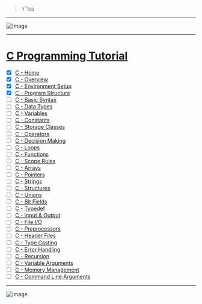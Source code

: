 > בס״ד

---

![image](https://user-images.githubusercontent.com/51442719/179425603-9e334cbc-5e1c-4975-9f45-a437c629fe44.png)

---

# [C Programming Tutorial](https://www.tutorialspoint.com/cprogramming/)
- [x] [C - Home](./C%20-%20Home.md)
- [x] [C - Overview](./C%20-%20Overview.md)
- [x] [C - Environment Setup](./C%20-%20Environment%20Setup.md)
- [x] [C - Program Structure](./C%20-%20Program%20Structure.md)
- [ ] [C - Basic Syntax]()
- [ ] [C - Data Types]()
- [ ] [C - Variables]()
- [ ] [C - Constants]()
- [ ] [C - Storage Classes]()
- [ ] [C - Operators]()
- [ ] [C - Decision Making]()
- [ ] [C - Loops]()
- [ ] [C - Functions]()
- [ ] [C - Scope Rules]()
- [ ] [C - Arrays]()
- [ ] [C - Pointers]()
- [ ] [C - Strings]()
- [ ] [C - Structures]()
- [ ] [C - Unions]()
- [ ] [C - Bit Fields]()
- [ ] [C - Typedef]()
- [ ] [C - Input & Output]()
- [ ] [C - File I/O]()
- [ ] [C - Preprocessors]()
- [ ] [C - Header Files]()
- [ ] [C - Type Casting]()
- [ ] [C - Error Handling]()
- [ ] [C - Recursion]()
- [ ] [C - Variable Arguments]()
- [ ] [C - Memory Management]()
- [ ] [C - Command Line Arguments]()

---

![image](https://user-images.githubusercontent.com/51442719/179425553-e9c5995a-d915-4464-a73e-075679c4db8b.png)
